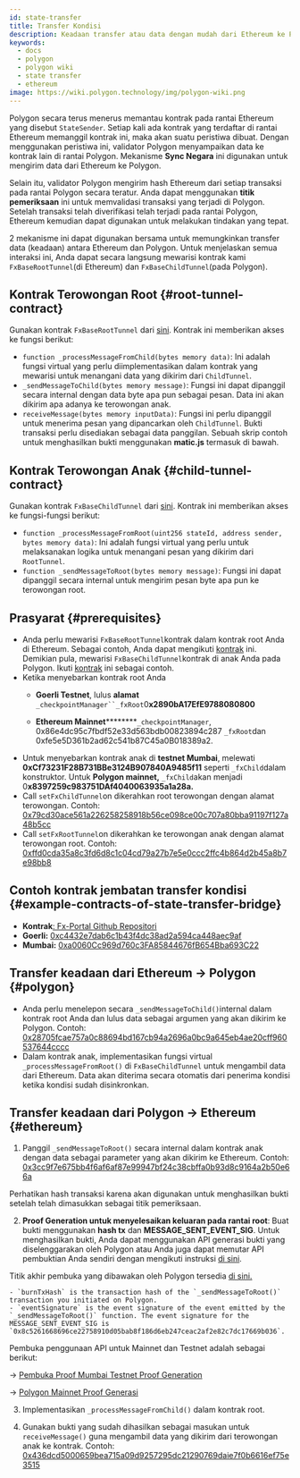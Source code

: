```yaml
---
id: state-transfer
title: Transfer Kondisi
description: Keadaan transfer atau data dengan mudah dari Ethereum ke Polygon.
keywords:
  - docs
  - polygon
  - polygon wiki
  - state transfer
  - ethereum
image: https://wiki.polygon.technology/img/polygon-wiki.png
---
```


Polygon secara terus menerus memantau kontrak pada rantai Ethereum yang disebut `StateSender`. Setiap kali ada kontrak yang terdaftar di rantai Ethereum memanggil kontrak ini, maka akan suatu peristiwa dibuat. Dengan menggunakan peristiwa ini, validator Polygon menyampaikan data ke kontrak lain di rantai Polygon. Mekanisme **Sync Negara** ini digunakan untuk mengirim data dari Ethereum ke Polygon.

Selain itu, validator Polygon mengirim hash Ethereum dari setiap transaksi pada rantai Polygon secara teratur. Anda dapat menggunakan **titik pemeriksaan** ini untuk memvalidasi transaksi yang terjadi di Polygon. Setelah transaksi telah diverifikasi telah terjadi pada rantai Polygon, Ethereum kemudian dapat digunakan untuk melakukan tindakan yang tepat.

2 mekanisme ini dapat digunakan bersama untuk memungkinkan transfer data (keadaan) antara Ethereum dan Polygon. Untuk menjelaskan semua interaksi ini, Anda dapat secara langsung mewarisi kontrak kami `FxBaseRootTunnel`(di Ethereum) dan `FxBaseChildTunnel`(pada Polygon).

## Kontrak Terowongan Root {#root-tunnel-contract}

Gunakan kontrak `FxBaseRootTunnel` dari [sini](https://github.com/jdkanani/fx-portal/blob/main/contracts/tunnel/FxBaseRootTunnel.sol). Kontrak ini memberikan akses ke fungsi berikut:

- `function _processMessageFromChild(bytes memory data)`: Ini adalah fungsi virtual yang perlu diimplementasikan dalam kontrak yang mewarisi untuk menangani data yang dikirim dari `ChildTunnel`.
- `_sendMessageToChild(bytes memory message)`: Fungsi ini dapat dipanggil secara internal dengan data byte apa pun sebagai pesan. Data ini akan dikirim apa adanya ke terowongan anak.
- `receiveMessage(bytes memory inputData)`: Fungsi ini perlu dipanggil untuk menerima pesan yang dipancarkan oleh `ChildTunnel`. Bukti transaksi perlu disediakan sebagai data panggilan. Sebuah skrip contoh untuk menghasilkan bukti menggunakan **matic.js** termasuk di bawah.

## Kontrak Terowongan Anak {#child-tunnel-contract}

Gunakan kontrak `FxBaseChildTunnel` dari [sini](https://github.com/jdkanani/fx-portal/blob/main/contracts/tunnel/FxBaseChildTunnel.sol). Kontrak ini memberikan akses ke fungsi-fungsi berikut:

- `function _processMessageFromRoot(uint256 stateId, address sender, bytes memory data)`: Ini adalah fungsi virtual yang perlu untuk melaksanakan logika untuk menangani pesan yang dikirim dari `RootTunnel`.
- `function _sendMessageToRoot(bytes memory message)`: Fungsi ini dapat dipanggil secara internal untuk mengirim pesan byte apa pun ke terowongan root.

## Prasyarat {#prerequisites}

- Anda perlu mewarisi `FxBaseRootTunnel`kontrak dalam kontrak root Anda di Ethereum. Sebagai contoh, Anda dapat mengikuti [kontrak](https://github.com/jdkanani/fx-portal/blob/main/contracts/examples/state-transfer/FxStateRootTunnel.sol) ini. Demikian pula, mewarisi `FxBaseChildTunnel`kontrak di anak Anda pada Polygon. Ikuti [kontrak](https://github.com/jdkanani/fx-portal/blob/main/contracts/examples/state-transfer/FxStateChildTunnel.sol) ini sebagai contoh.
- Ketika menyebarkan kontrak root Anda
  - **Goerli Testnet**, lulus **alamat** `_checkpointManager``_fxRoot`0**x2890bA17EfE9788080800**

  - **Ethereum Mainnet**********`_checkpointManager`, 0x86e4dc95c7fbdf52e33d563bdb00823894c287 `_fxRoot`dan 0xfe5e5D361b2ad62c541b87C45a0B018389a2.
- Untuk menyebarkan kontrak anak di **testnet Mumbai**, melewati **0xCf73231F28B731BBe3124B907840A9485f11** seperti `_fxChild`dalam konstruktor. Untuk **Polygon mainnet,** `_fxChild`akan menjadi 0**x8397259c983751DAf4040063935a1a28a.**
- Call `setFxChildTunnel`on dikerahkan root terowongan dengan alamat terowongan. Contoh: [0x79cd30ace561a226258258918b56ce098ce00c707a80bba91197f127a48b5cc](https://goerli.etherscan.io/tx/0x79cd30ace561a226258918b56ce098a08ce0c70707a80bba91197f127a48b5c2)
- Call `setFxRootTunnel`on dikerahkan ke terowongan anak dengan alamat terowongan root. Contoh: [0xffd0cda35a8c3fd6d8c1c04cd79a27b7e5e0ccc2ffc4b864d2b45a8b7e98bb8](https://mumbai.polygonscan.com/tx/0xffd0cda35a8c3fd6d8c1c04cd79a27b7e5e00cfc2ffc4b864d2b45a8bb7e98b8/internal-transactions)

## Contoh kontrak jembatan transfer kondisi {#example-contracts-of-state-transfer-bridge}

- **Kontrak**[: Fx-Portal Github Repositori](https://github.com/jdkanani/fx-portal/tree/main/contracts/tunnel)
- **Goerli:** [0xc4432e7dab6c1b43f4dc38ad2a594ca448aec9af](https://goerli.etherscan.io/address/0xc4432e7dab6c1b43f4dc38ad2a594ca448aec9af)
- **Mumbai:** [0xa0060Cc969d760c3FA85844676fB654Bba693C22](https://mumbai.polygonscan.com/address/0xa0060Cc969d760c3FA85844676fB654Bba693C22/transactions)

## Transfer keadaan dari Ethereum → Polygon {#polygon}

- Anda perlu menelepon secara `_sendMessageToChild()`internal dalam kontrak root Anda dan lulus data sebagai argumen yang akan dikirim ke Polygon. Contoh: [0x28705fcae757a0c88694bd167cb94a2696a0bc9a645eb4ae20cff960537644cccc](https://goerli.etherscan.io/tx/0x28705fcae757a0c88694bd167cb94a2696a0bc9a645eb4ae20cff960537644c1)
- Dalam kontrak anak, implementasikan fungsi virtual `_processMessageFromRoot()` di `FxBaseChildTunnel` untuk mengambil data dari Ethereum. Data akan diterima secara otomatis dari penerima kondisi ketika kondisi sudah disinkronkan.

## Transfer keadaan dari Polygon → Ethereum {#ethereum}

1. Panggil `_sendMessageToRoot()` secara internal dalam kontrak anak dengan data sebagai parameter yang akan dikirim ke Ethereum. Contoh: [0x3cc9f7e675bb4f6af6af87e99947bf24c38cbffa0b93d8c9164a2b50e66a](https://mumbai.polygonscan.com/tx/0x3cc9f7e675bb4f6af87ee99947bf24c38cbffa0b933d8c981644a2f2b550e66a/logs)

Perhatikan hash transaksi karena akan digunakan untuk menghasilkan bukti setelah telah dimasukkan sebagai titik pemeriksaan.

2. **Proof Generation untuk menyelesaikan keluaran pada rantai root**: Buat bukti menggunakan **hash tx** dan **MESSAGE_SENT_EVENT_SIG**. Untuk menghasilkan bukti, Anda dapat menggunakan API generasi bukti yang diselenggarakan oleh Polygon atau Anda juga dapat memutar API pembuktian Anda sendiri dengan mengikuti instruksi [di sini](https://github.com/maticnetwork/proof-generation-api).

Titik akhir pembuka yang dibawakan oleh Polygon tersedia [di sini.](https://apis.matic.network/api/v1/matic/exit-payload/{burnTxHash}?eventSignature={eventSignature})

    - `burnTxHash` is the transaction hash of the `_sendMessageToRoot()` transaction you initiated on Polygon.
    - `eventSignature` is the event signature of the event emitted by the `_sendMessageToRoot()` function. The event signature for the MESSAGE_SENT_EVENT_SIG is `0x8c5261668696ce22758910d05bab8f186d6eb247ceac2af2e82c7dc17669b036`.

Pembuka penggunaan API untuk Mainnet dan Testnet adalah sebagai berikut:

→ [Pembuka Proof Mumbai Testnet Proof Generation](https://apis.matic.network/api/v1/mumbai/exit-payload/0x4756b76a9611cffee3d2eb645819e988c34615621ea256f818ab788d81e1f838?eventSignature=0x8c5261668696ce22758910d05bab8f186d6eb247ceac2af2e82c7dc17669b036)

→ [Polygon Mainnet Proof Generasi](https://apis.matic.network/api/v1/matic/exit-payload/0x70bb6dbee84bd4ef1cd1891c666733d0803d81ac762ff7fdc4726e4525c1e23b?eventSignature=0x8c5261668696ce22758910d05bab8f186d6eb247ceac2af2e82c7dc17669b036)

3. Implementasikan `_processMessageFromChild()` dalam kontrak root.

4. Gunakan bukti yang sudah dihasilkan sebagai masukan untuk `receiveMessage()` guna mengambil data yang dikirim dari terowongan anak ke kontrak. Contoh: [0x436dcd5000659bea715a09d9257295dc21290769daie7f0b6616ef75e3515](https://goerli.etherscan.io/tx/0x436dcd500659bea715a09d9257295ddc21290769daeea7f0b666166ef75e3515)
